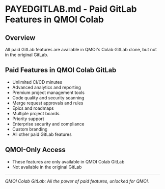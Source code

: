# PAYEDGITLAB.md - Paid GitLab Features in QMOI Colab

## Overview

All paid GitLab features are available in QMOI's Colab GitLab clone, but not in the original GitLab.

## Paid Features in QMOI Colab GitLab

- Unlimited CI/CD minutes
- Advanced analytics and reporting
- Premium project management tools
- Code quality and security scanning
- Merge request approvals and rules
- Epics and roadmaps
- Multiple project boards
- Priority support
- Enterprise security and compliance
- Custom branding
- All other paid GitLab features

## QMOI-Only Access

- These features are only available in QMOI Colab GitLab
- Not available in the original GitLab

---

_QMOI Colab GitLab: All the power of paid features, unlocked for QMOI._
